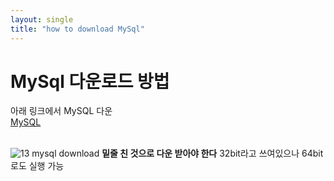 ```yaml
---
layout: single
title: "how to download MySql"
---
```


# MySql 다운로드 방법

아래 링크에서 MySQL 다운 <br/>
[MySQL](https://dev.mysql.com/downloads/installer/)
<br/><br/>

![13  mysql download](https://github.com/ojinga32/ojinga32.github.io/assets/133554766/cc3eacc0-391c-4bdb-ab24-4b8ae674b3de)
**밑줄 친 것으로 다운 받아야 한다**
32bit라고 쓰여있으나 64bit로도 실행 가능
